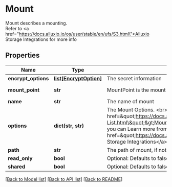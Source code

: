 # Mount

Mount describes a mounting. <br> Refer to <a href=\"https://docs.alluxio.io/os/user/stable/en/ufs/S3.html\">Alluxio Storage Integrations</a> for more info
## Properties
Name | Type | Description | Notes
------------ | ------------- | ------------- | -------------
**encrypt_options** | [**list[EncryptOption]**](EncryptOption.md) | The secret information | [optional] 
**mount_point** | **str** | MountPoint is the mount point of source. | [default to '']
**name** | **str** | The name of mount | [optional] 
**options** | **dict(str, str)** | The Mount Options. &lt;br&gt; Refer to &lt;a href&#x3D;\&quot;https://docs.alluxio.io/os/user/stable/en/reference/Properties-List.html\&quot;&gt;Mount Options&lt;/a&gt;.  &lt;br&gt; The option has Prefix &#39;fs.&#39; And you can Learn more from &lt;a href&#x3D;\&quot;https://docs.alluxio.io/os/user/stable/en/ufs/S3.html\&quot;&gt;The Storage Integrations&lt;/a&gt; | [optional] 
**path** | **str** | The path of mount, if not set will be /{Name} | [optional] 
**read_only** | **bool** | Optional: Defaults to false (read-write). | [optional] 
**shared** | **bool** | Optional: Defaults to false (shared). | [optional] 

[[Back to Model list]](../README.md#documentation-for-models) [[Back to API list]](../README.md#documentation-for-api-endpoints) [[Back to README]](../README.md)


